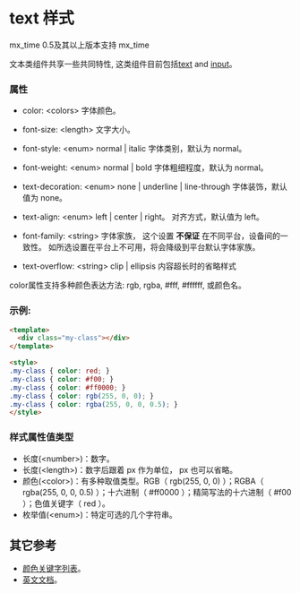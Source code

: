 # text 样式

mx_time 
	0.5及其以上版本支持
mx_time 

文本类组件共享一些共同特性, 这类组件目前包括[text](http://alibaba.github.io/weex/doc/components/text.html) and [input](http://alibaba.github.io/weex/doc/components/input.html)。

### 属性

- color: &lt;colors&gt; 字体颜色。

- font-size: &lt;length&gt; 文字大小。

- font-style: &lt;enum&gt; normal | italic 字体类别，默认为 normal。

- font-weight: &lt;enum&gt; normal | bold 字体粗细程度，默认为 normal。

- text-decoration: &lt;enum&gt; none | underline | line-through 字体装饰，默认值为 none。

- text-align: &lt;enum&gt; left | center | right。 对齐方式，默认值为 left。

- font-family: &lt;string&gt; 字体家族， 这个设置 **不保证** 在不同平台，设备间的一致性。 如所选设置在平台上不可用，将会降级到平台默认字体家族。

- text-overflow: &lt;string&gt; clip | ellipsis 内容超长时的省略样式 

color属性支持多种颜色表达方法: rgb, rgba, #fff, #ffffff, 或颜色名。

### 示例:
````html
<template>
  <div class="my-class"></div>
</template>

<style>
.my-class { color: red; }
.my-class { color: #f00; }
.my-class { color: #ff0000; }
.my-class { color: rgb(255, 0, 0); }
.my-class { color: rgba(255, 0, 0, 0.5); }
</style>
````

### 样式属性值类型

- 长度(&lt;number&gt;)：数字。
- 长度(&lt;length&gt;)：数字后跟着  px  作为单位， px  也可以省略。
- 颜色(&lt;color&gt;)：有多种取值类型。RGB（ rgb(255, 0, 0) ）；RGBA（ rgba(255, 0, 0, 0.5) ）；十六进制（ #ff0000 ）；精简写法的十六进制（ #f00 ）；色值关键字（ red ）。
- 枚举值(&lt;enum&gt;)：特定可选的几个字符串。



## 其它参考

+ [颜色关键字列表](http://alibaba.github.io/weex/doc/references/color-names.html)。
+ [英文文档](http://alibaba.github.io/weex/doc/references/text-style.html)。

